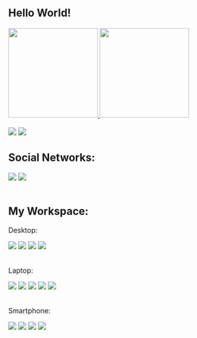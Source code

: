 ## Hello World!
 <div>
  <a href="https://github.com/fabricio-esper">
  <img height="180em" src="https://github-readme-stats.vercel.app/api?username=fabricio-esper&show_icons=true&theme=tokyonight&include_all_commits=true&count_private=true"/>
  <img height="180em" src="https://github-readme-stats.vercel.app/api/top-langs/?username=fabricio-esper&layout=compact&langs_count=7&theme=tokyonight"/>
</div>
 <div><br>
  <a target="_blank"> <img src="https://img.shields.io/badge/Gnu/Linux-CCCCCC?style=for-the-badge&logo=linux&logoColor=black"></a>
  <a target="_blank"> <img src="https://img.shields.io/badge/Python-3776AB?style=for-the-badge&logo=python&logoColor=white"></a>
</div>
  
## Social Networks:
  
<div>
  <a href="https://instagram.com/fabricio.tar.gz" target="_blank"><img src="https://img.shields.io/badge/-Instagram-%23E4405F?style=for-the-badge&logo=instagram&logoColor=white" target="_blank"></a>
  <a href = "mailto:fabricio_esper@outlook.com"><img src="https://img.shields.io/badge/-Outlook-0078D4?style=for-the-badge&logo=microsoft-outlook&logoColor=white" target="_blank"></a>
</div><br>

## My Workspace: 
  Desktop:
  <div>
    <a target="_blank"> <img src="https://img.shields.io/badge/Pop!OS_21.04-00C4C4?style=for-the-badge&logo=linux&logoColor=white"></a>
    <a target="_blank"> <img src="https://img.shields.io/badge/Ryzen_5_2600X-ED1C24?style=for-the-badge&logo=amd&logoColor=white"></a>
    <a target="_blank"> <img src="https://img.shields.io/badge/16GB-CCCCCC?style=for-the-badge"></a>
    <a target="_blank"> <img src="https://img.shields.io/badge/RTX_2070-76B900?style=for-the-badge&logo=nvidia&logoColor=white"></a>
  </div><br>
 
 Laptop:
 <div>
  <a target="_blank"> <img src="https://img.shields.io/badge/Dell-Inspiron_3421-999999?style=for-the-badge"></a>
  <a target="_blank"> <img src="https://img.shields.io/badge/Windows_8.1-0078D6?style=for-the-badge&logo=windows&logoColor=white"></a>
  <a target="_blank"> <img src="https://img.shields.io/badge/i5_3337U-0071C5?style=for-the-badge&logo=intel&logoColor=white"></a>
  <a target="_blank"> <img src="https://img.shields.io/badge/4GB-CCCCCC?style=for-the-badge"></a>
  <a target="_blank"> <img src="https://img.shields.io/badge/intel_HD_Graphics_4000-0071C5?style=for-the-badge&logo=intel&logoColor=white"></a>
 </div><br>
 
 Smartphone:
 <div>
  <a target="_blank"> <img src="https://img.shields.io/badge/iphone_SE-999999?style=for-the-badge&logo=apple&logoColor=white"></a>
  <a target+"_blank"> <img src="https://img.shields.io/badge/14.7.1-000000?style=for-the-badge&logo=ios&logoColor=white"></a>
  <a target="_blank"> <img src="https://img.shields.io/badge/A13_Bionic-999999?style=for-the-badge&logo=apple&logoColor=white"></a>
  <a target="_blank"> <img src="https://img.shields.io/badge/3GB-CCCCCC?style=for-the-badge"></a>
 </div>
